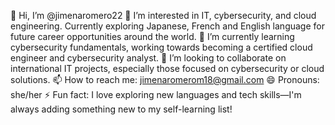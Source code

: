 👋 Hi, I’m @jimenaromero22
👀 I’m interested in IT, cybersecurity, and cloud engineering. Currently exploring Japanese, French and English language for future career opportunities around the world.
🌱 I’m currently learning cybersecurity fundamentals, working towards becoming a certified cloud engineer and cybersecurity analyst.
💞️ I’m looking to collaborate on international IT projects, especially those focused on cybersecurity or cloud solutions.
📫 How to reach me: jimenaromerom18@gmail.com
😄 Pronouns: she/her
⚡ Fun fact: I love exploring new languages and tech skills—I'm always adding something new to my self-learning list!

<!---
jimenaromero22/jimenaromero22 is a ✨ special ✨ repository because its `README.md` (this file) appears on your GitHub profile.
You can click the Preview link to take a look at your changes.
--->
